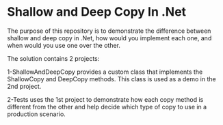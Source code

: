 # Shallow and Deep Copy In .Net
The purpose of this repository is to demonstrate the difference between shallow and deep copy in .Net, how would you implement each one, and when would you use one over the other.

The solution contains 2 projects:

1-ShallowAndDeepCopy provides a custom class that implements the ShallowCopy and DeepCopy methods. This class is used as a demo in the 2nd project.

2-Tests uses the 1st project to demonstrate how each copy method is different from the other and help decide which type of copy to use in a production scenario.
